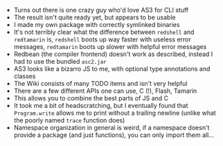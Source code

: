 - Turns out there is one crazy guy who'd love AS3 for CLI stuff
- The result isn't quite ready yet, but appears to be usable
- I made my own package with correctly symlinked binaries
- It's not terribly clear what the difference between `redshell` and
  `redtamarin` is, `redshell` boots up way faster with useless error
  messages, `redtamarin` boots up slower with helpful error messages
- Redbean (the compiler frontend) doesn't work as described, instead I
  had to use the bundled `asc2.jar`
- AS3 looks like a bizarro JS to me, with optional type annotations
  and classes
- The Wiki consists of many TODO items and isn't very helpful
- There are a few different APIs one can use, C (!), Flash, Tamarin
- This allows you to combine the best parts of JS and C
- It took me a bit of headscratching, but I eventually found that
  `Program.write` allows me to print without a trailing newline
  (unlike what the poorly named `trace` function does)
- Namespace organization in general is weird, if a namespace doesn't
  provide a package (and just functions), you can only import them
  all...
